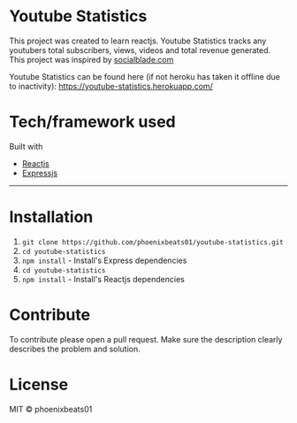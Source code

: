 # Youtube Statistics #
This project was created to learn reactjs. Youtube Statistics tracks any youtubers total subscribers, views, videos and total revenue generated. This project was inspired by 
[socialblade.com](https://socialblade.com)

Youtube Statistics can be found here (if not heroku has taken it offline due to inactivity): https://youtube-statistics.herokuapp.com/ 

# Tech/framework used #
Built with

  * [Reactjs](https://reactjs.org)
  * [Expressjs](https://expressjs.com)
  
- - - -  
    
# Installation #
  1. `git clone https://github.com/phoenixbeats01/youtube-statistics.git`
  2. `cd youtube-statistics`
  3. `npm install` - Install's Express dependencies
  4. `cd youtube-statistics` 
  5. `npm install` - Install's Reactjs dependencies
  
# Contribute #
To contribute please open a pull request. Make sure the description clearly describes the problem and solution.
 
# License #
MIT © phoenixbeats01
